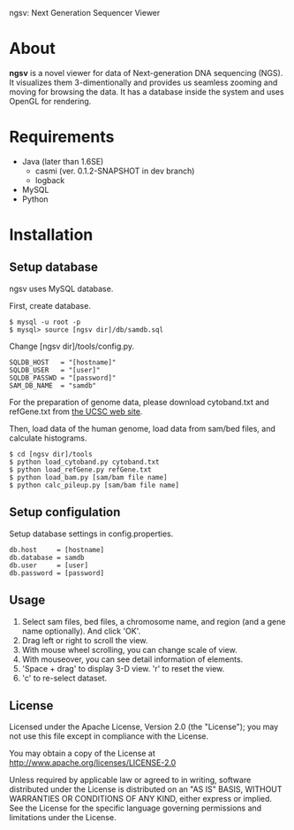 ngsv: Next Generation Sequencer Viewer

About
==============

__ngsv__ is a novel viewer for data of Next-generation DNA sequencing (NGS).
It visualizes them 3-dimentionally and provides us seamless zooming and moving for browsing the data.
It has a database inside the system and uses OpenGL for rendering.

Requirements
==============

* Java (later than 1.6SE)
    * casmi (ver. 0.1.2-SNAPSHOT in dev branch)
    * logback
* MySQL
* Python

Installation
==============

Setup database
-----------------

ngsv uses MySQL database.

First, create database.

    $ mysql -u root -p
    $ mysql> source [ngsv dir]/db/samdb.sql

Change [ngsv dir]/tools/config.py.

    SQLDB_HOST   = "[hostname]"
    SQLDB_USER   = "[user]"
    SQLDB_PASSWD = "[password]"
    SAM_DB_NAME  = "samdb"

For the preparation of genome data, please download cytoband.txt and refGene.txt from [the UCSC web site](http://hgdownload.cse.ucsc.edu/goldenPath/hg19/database/database/
 "Human Genome Annotation DataBase").
		
Then, load data of the human genome, load data from sam/bed files, and calculate histograms.

    $ cd [ngsv dir]/tools
    $ python load_cytoband.py cytoband.txt
    $ python load_refGene.py refGene.txt
    $ python load_bam.py [sam/bam file name]
    $ python calc_pileup.py [sam/bam file name]

Setup configulation
-----------------

Setup database settings in config.properties.

    db.host     = [hostname]
    db.database = samdb
    db.user     = [user]
    db.password = [password]
    
Usage
-----------------

1. Select sam files, bed files, a chromosome name, and region (and a gene name optionally). And click 'OK'.
2. Drag left or right to scroll the view.
3. With mouse wheel scrolling, you can change scale of view.
4. With mouseover, you can see detail information of elements.
5. 'Space + drag' to display 3-D view. 'r' to reset the view.
6. 'c' to re-select dataset.

License
-----------------

Licensed under the Apache License, Version 2.0 (the "License"); you may not use this file except in compliance with the License.

You may obtain a copy of the License at http://www.apache.org/licenses/LICENSE-2.0

Unless required by applicable law or agreed to in writing, software distributed under the License is distributed on an "AS IS" BASIS, WITHOUT WARRANTIES OR CONDITIONS OF ANY KIND, either express or implied.
See the License for the specific language governing permissions and limitations under the License.